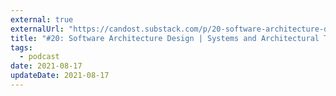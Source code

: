 ```yaml
---
external: true
externalUrl: "https://candost.substack.com/p/20-software-architecture-design-systems-903"
title: "#20: Software Architecture Design | Systems and Architectural Thinking Part 2"
tags:
  - podcast
date: 2021-08-17
updateDate: 2021-08-17
---
```

